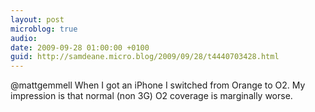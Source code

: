 ```yaml
---
layout: post
microblog: true
audio: 
date: 2009-09-28 01:00:00 +0100
guid: http://samdeane.micro.blog/2009/09/28/t4440703428.html
---
```

@mattgemmell When I got an iPhone I switched from Orange to O2. My impression is that normal (non 3G) O2 coverage is marginally worse.

